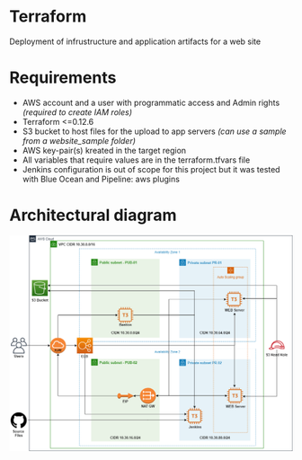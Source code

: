 # Terraform
Deployment of infrustructure and application artifacts for a web site

# Requirements
* AWS account and a user with programmatic access and Admin rights _(required to create IAM roles)_
* Terraform <=0.12.6
* S3 bucket to host files for the upload to app servers _(can use a sample from a website_sample folder)_
* AWS key-pair(s) kreated in the target region
* All variables that require values are in the terraform.tfvars file
* Jenkins configuration is out of scope for this project but it was tested with Blue Ocean and Pipeline: aws plugins 

# Architectural diagram
![Architectural diagram](website_app.png)